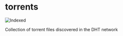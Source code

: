 torrents 
========
![Indexed](https://img.shields.io/badge/indexed-45702-blue)

Collection of torrent files discovered in the DHT network
